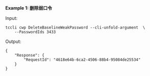 **Example 1: 删除弱口令**



Input: 

```
tccli cwp DeleteBaselineWeakPassword --cli-unfold-argument  \
    --PasswordIds 3433
```

Output: 
```
{
    "Response": {
        "RequestId": "4618e64b-6ca2-4506-88b4-95084de25534"
    }
}
```

